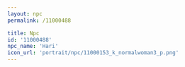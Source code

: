```yaml
---
layout: npc
permalink: /11000488

title: Npc
id: '11000488'
npc_name: 'Hari'
icon_url: 'portrait/npc/11000153_k_normalwoman3_p.png'
---
```


